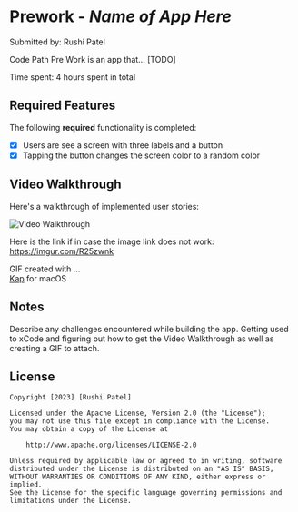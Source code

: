 # Prework - *Name of App Here*

Submitted by: Rushi Patel

Code Path Pre Work is an app that... [TODO] 

Time spent: 4 hours spent in total

## Required Features

The following **required** functionality is completed:

- [x] Users are see a screen with three labels and a button
- [x] Tapping the button changes the screen color to a random color
 
## Video Walkthrough

Here's a walkthrough of implemented user stories:

<img src='https://imgur.com/R25zwnk' title='Video Walkthrough' width='' alt='Video Walkthrough' />

Here is the link if in case the image link does not work: https://imgur.com/R25zwnk

<!-- Replace this with whatever GIF tool you used! -->
GIF created with ...  
[Kap](https://getkap.co/) for macOS


<!-- Recommended tools:
[Kap](https://getkap.co/) for macOS
[ScreenToGif](https://www.screentogif.com/) for Windows
[peek](https://github.com/phw/peek) for Linux. -->

## Notes

Describe any challenges encountered while building the app.
Getting used to xCode and figuring out how to get the Video Walkthrough as well as creating a GIF to attach. 

## License

    Copyright [2023] [Rushi Patel]

    Licensed under the Apache License, Version 2.0 (the "License");
    you may not use this file except in compliance with the License.
    You may obtain a copy of the License at

        http://www.apache.org/licenses/LICENSE-2.0

    Unless required by applicable law or agreed to in writing, software
    distributed under the License is distributed on an "AS IS" BASIS,
    WITHOUT WARRANTIES OR CONDITIONS OF ANY KIND, either express or implied.
    See the License for the specific language governing permissions and
    limitations under the License.
